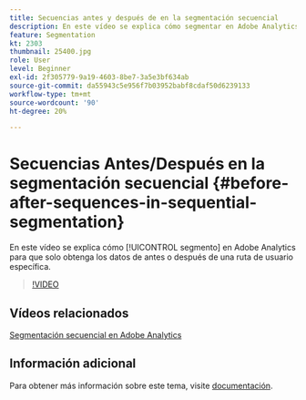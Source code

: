 ```yaml
---
title: Secuencias antes y después de en la segmentación secuencial
description: En este vídeo se explica cómo segmentar en Adobe Analytics para que solo obtenga los datos de antes o después de una ruta de usuario específica.
feature: Segmentation
kt: 2303
thumbnail: 25400.jpg
role: User
level: Beginner
exl-id: 2f305779-9a19-4603-8be7-3a5e3bf634ab
source-git-commit: da55943c5e956f7b03952babf8cdaf50d6239133
workflow-type: tm+mt
source-wordcount: '90'
ht-degree: 20%

---
```


# Secuencias Antes/Después en la segmentación secuencial {#before-after-sequences-in-sequential-segmentation}

En este vídeo se explica cómo [!UICONTROL segmento] en Adobe Analytics para que solo obtenga los datos de antes o después de una ruta de usuario específica.

>[!VIDEO](https://video.tv.adobe.com/v/25400/?quality=12)

## Vídeos relacionados

[Segmentación secuencial en Adobe Analytics](sequential-segmentation.md)

## Información adicional

Para obtener más información sobre este tema, visite [documentación](https://experienceleague.adobe.com/docs/analytics/components/segmentation/segmentation-workflow/seg-sequential-build.html?lang=es).
